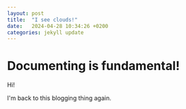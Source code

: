 ```yaml
---
layout: post
title:  "I see clouds!"
date:   2024-04-28 10:34:26 +0200
categories: jekyll update
---
```

# Documenting is fundamental!

Hi!

I'm back to this blogging thing again.
